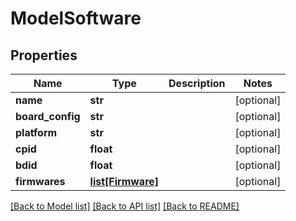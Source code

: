 # ModelSoftware



## Properties
Name | Type | Description | Notes
------------ | ------------- | ------------- | -------------
**name** | **str** |  | [optional] 
**board_config** | **str** |  | [optional] 
**platform** | **str** |  | [optional] 
**cpid** | **float** |  | [optional] 
**bdid** | **float** |  | [optional] 
**firmwares** | [**list[Firmware]**](Firmware.md) |  | [optional] 

[[Back to Model list]](../README.md#documentation-for-models) [[Back to API list]](../README.md#documentation-for-api-endpoints) [[Back to README]](../README.md)



